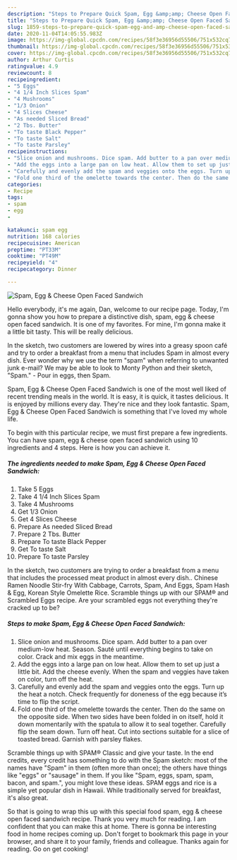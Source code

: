 ```yaml
---
description: "Steps to Prepare Quick Spam, Egg &amp;amp; Cheese Open Faced Sandwich"
title: "Steps to Prepare Quick Spam, Egg &amp;amp; Cheese Open Faced Sandwich"
slug: 1859-steps-to-prepare-quick-spam-egg-and-amp-cheese-open-faced-sandwich
date: 2020-11-04T14:05:55.983Z
image: https://img-global.cpcdn.com/recipes/58f3e36956d55506/751x532cq70/spam-egg-cheese-open-faced-sandwich-recipe-main-photo.jpg
thumbnail: https://img-global.cpcdn.com/recipes/58f3e36956d55506/751x532cq70/spam-egg-cheese-open-faced-sandwich-recipe-main-photo.jpg
cover: https://img-global.cpcdn.com/recipes/58f3e36956d55506/751x532cq70/spam-egg-cheese-open-faced-sandwich-recipe-main-photo.jpg
author: Arthur Curtis
ratingvalue: 4.9
reviewcount: 8
recipeingredient:
- "5 Eggs"
- "4 1/4 Inch Slices Spam"
- "4 Mushrooms"
- "1/3 Onion"
- "4 Slices Cheese"
- "As needed Sliced Bread"
- "2 Tbs. Butter"
- "To taste Black Pepper"
- "To taste Salt"
- "To taste Parsley"
recipeinstructions:
- "Slice onion and mushrooms. Dice spam. Add butter to a pan over medium-low heat. Season. Sauté until everything begins to take on color. Crack and mix eggs in the meantime."
- "Add the eggs into a large pan on low heat. Allow them to set up just a little bit. Add the cheese evenly. When the spam and veggies have taken on color, turn off the heat."
- "Carefully and evenly add the spam and veggies onto the eggs. Turn up the heat a notch. Check frequently for doneness of the egg because it’s time to flip the script."
- "Fold one third of the omelette towards the center. Then do the same on the opposite side. When two sides have been folded in on itself, hold it down momentarily with the spatula to allow it to seal together. Carefully flip the seam down. Turn off heat. Cut into sections suitable for a slice of toasted bread. Garnish with parsley flakes."
categories:
- Recipe
tags:
- spam
- egg
- 

katakunci: spam egg  
nutrition: 168 calories
recipecuisine: American
preptime: "PT33M"
cooktime: "PT49M"
recipeyield: "4"
recipecategory: Dinner

---
```



![Spam, Egg &amp; Cheese Open Faced Sandwich](https://img-global.cpcdn.com/recipes/58f3e36956d55506/751x532cq70/spam-egg-cheese-open-faced-sandwich-recipe-main-photo.jpg)

Hello everybody, it's me again, Dan, welcome to our recipe page. Today, I'm gonna show you how to prepare a distinctive dish, spam, egg &amp; cheese open faced sandwich. It is one of my favorites. For mine, I'm gonna make it a little bit tasty. This will be really delicious.

In the sketch, two customers are lowered by wires into a greasy spoon café and try to order a breakfast from a menu that includes Spam in almost every dish. Ever wonder why we use the term &#34;spam&#34; when referring to unwanted junk e-mail? We may be able to look to Monty Python and their sketch, &#34;Spam.&#34; - Pour in eggs, then Spam.

Spam, Egg &amp; Cheese Open Faced Sandwich is one of the most well liked of recent trending meals in the world. It is easy, it is quick, it tastes delicious. It is enjoyed by millions every day. They're nice and they look fantastic. Spam, Egg &amp; Cheese Open Faced Sandwich is something that I've loved my whole life.


To begin with this particular recipe, we must first prepare a few ingredients. You can have spam, egg &amp; cheese open faced sandwich using 10 ingredients and 4 steps. Here is how you can achieve it.

<!--inarticleads1-->

##### The ingredients needed to make Spam, Egg &amp; Cheese Open Faced Sandwich:

1. Take 5 Eggs
1. Take 4 1/4 Inch Slices Spam
1. Take 4 Mushrooms
1. Get 1/3 Onion
1. Get 4 Slices Cheese
1. Prepare As needed Sliced Bread
1. Prepare 2 Tbs. Butter
1. Prepare To taste Black Pepper
1. Get To taste Salt
1. Prepare To taste Parsley


In the sketch, two customers are trying to order a breakfast from a menu that includes the processed meat product in almost every dish.. Chinese Ramen Noodle Stir-fry With Cabbage, Carrots, Spam, And Eggs, Spam Hash &amp; Egg, Korean Style Omelette Rice. Scramble things up with our SPAM® and Scrambled Eggs recipe. Are your scrambled eggs not everything they&#39;re cracked up to be? 

<!--inarticleads2-->

##### Steps to make Spam, Egg &amp; Cheese Open Faced Sandwich:

1. Slice onion and mushrooms. Dice spam. Add butter to a pan over medium-low heat. Season. Sauté until everything begins to take on color. Crack and mix eggs in the meantime.
1. Add the eggs into a large pan on low heat. Allow them to set up just a little bit. Add the cheese evenly. When the spam and veggies have taken on color, turn off the heat.
1. Carefully and evenly add the spam and veggies onto the eggs. Turn up the heat a notch. Check frequently for doneness of the egg because it’s time to flip the script.
1. Fold one third of the omelette towards the center. Then do the same on the opposite side. When two sides have been folded in on itself, hold it down momentarily with the spatula to allow it to seal together. Carefully flip the seam down. Turn off heat. Cut into sections suitable for a slice of toasted bread. Garnish with parsley flakes.


Scramble things up with SPAM® Classic and give your taste. In the end credits, every credit has something to do with the Spam sketch: most of the names have &#34;Spam&#34; in them (often more than once); the others have things like &#34;eggs&#34; or &#34;sausage&#34; in them. If you like &#34;Spam, eggs, spam, spam, bacon, and spam.&#34;, you might love these ideas. SPAM eggs and rice is a simple yet popular dish in Hawaii. While traditionally served for breakfast, it&#39;s also great. 

So that is going to wrap this up with this special food spam, egg &amp; cheese open faced sandwich recipe. Thank you very much for reading. I am confident that you can make this at home. There is gonna be interesting food in home recipes coming up. Don't forget to bookmark this page in your browser, and share it to your family, friends and colleague. Thanks again for reading. Go on get cooking!
